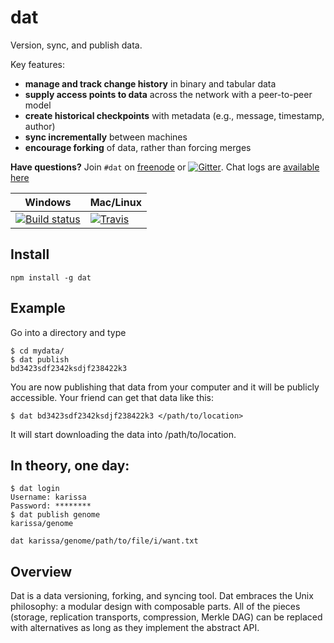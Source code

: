 # dat

Version, sync, and publish data.

Key features:

  * **manage and track change history** in binary and tabular data
  * **supply access points to data** across the network with a peer-to-peer model
  * **create historical checkpoints** with metadata (e.g., message, timestamp, author)
  * **sync incrementally** between machines
  * **encourage forking** of data, rather than forcing merges

**Have questions?** Join `#dat` on [freenode](https://webchat.freenode.net) or [![Gitter](https://badges.gitter.im/Join%20Chat.svg)](https://gitter.im/datproject/discussions?utm_source=badge&utm_medium=badge&utm_campaign=pr-badge&utm_content=badge). Chat logs are [available here](https://botbot.me/freenode/dat/)

Windows        | Mac/Linux
-------------- | ------------
[![Build status](https://ci.appveyor.com/api/projects/status/s236036xnglo4v5l)](https://ci.appveyor.com/project/maxogden/dat) | [![Travis](http://img.shields.io/travis/maxogden/dat.svg?style=flat)](https://travis-ci.org/maxogden/dat)


## Install

```npm install -g dat```


## Example

Go into a directory and type

```
$ cd mydata/
$ dat publish
bd3423sdf2342ksdjf238422k3
```

You are now publishing that data from your computer and it will be publicly accessible. Your friend can get that data like this:

```
$ dat bd3423sdf2342ksdjf238422k3 </path/to/location>
```

It will start downloading the data into /path/to/location.

## In theory, one day:

```
$ dat login
Username: karissa
Password: ********
$ dat publish genome
karissa/genome
```

```
dat karissa/genome/path/to/file/i/want.txt
```

## Overview

Dat is a data versioning, forking, and syncing tool.  Dat embraces the Unix philosophy: a modular design with composable parts. All of the pieces (storage, replication transports, compression, Merkle DAG) can be replaced with alternatives as long as they implement the abstract API.
